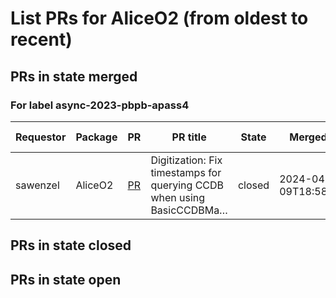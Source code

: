 # List PRs for AliceO2 (from oldest to recent)


## PRs in state merged

### For label async-2023-pbpb-apass4

| Requestor | Package | PR | PR title | State | Merged at | Data or MC |
| --- | --- | --- | --- | --- | --- | --- |
| sawenzel | AliceO2 | [PR](https://github.com/AliceO2Group/AliceO2/pull/13000) | Digitization: Fix timestamps for querying CCDB when using BasicCCDBMa… | closed | 2024-04-09T18:58:03Z | MC,DATA |


## PRs in state closed

## PRs in state open